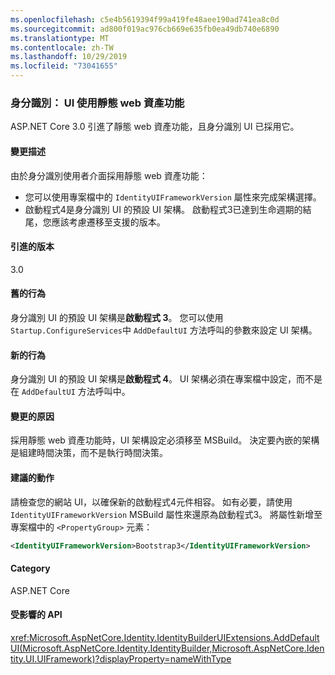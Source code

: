 ```yaml
---
ms.openlocfilehash: c5e4b5619394f99a419fe48aee190ad741ea8c0d
ms.sourcegitcommit: ad800f019ac976cb669e635fb0ea49db740e6890
ms.translationtype: MT
ms.contentlocale: zh-TW
ms.lasthandoff: 10/29/2019
ms.locfileid: "73041655"
---
```

### <a name="identity-ui-uses-static-web-assets-feature"></a>身分識別： UI 使用靜態 web 資產功能

ASP.NET Core 3.0 引進了靜態 web 資產功能，且身分識別 UI 已採用它。

#### <a name="change-description"></a>變更描述

由於身分識別使用者介面採用靜態 web 資產功能：

- 您可以使用專案檔中的 `IdentityUIFrameworkVersion` 屬性來完成架構選擇。
- 啟動程式4是身分識別 UI 的預設 UI 架構。 啟動程式3已達到生命週期的結尾，您應該考慮遷移至支援的版本。

#### <a name="version-introduced"></a>引進的版本

3.0

#### <a name="old-behavior"></a>舊的行為

身分識別 UI 的預設 UI 架構是**啟動程式 3**。 您可以使用 `Startup.ConfigureServices`中 `AddDefaultUI` 方法呼叫的參數來設定 UI 架構。

#### <a name="new-behavior"></a>新的行為

身分識別 UI 的預設 UI 架構是**啟動程式 4**。 UI 架構必須在專案檔中設定，而不是在 `AddDefaultUI` 方法呼叫中。

#### <a name="reason-for-change"></a>變更的原因

採用靜態 web 資產功能時，UI 架構設定必須移至 MSBuild。 決定要內嵌的架構是組建時間決策，而不是執行時間決策。

#### <a name="recommended-action"></a>建議的動作

請檢查您的網站 UI，以確保新的啟動程式4元件相容。 如有必要，請使用 `IdentityUIFrameworkVersion` MSBuild 屬性來還原為啟動程式3。 將屬性新增至專案檔中的 `<PropertyGroup>` 元素：

```xml
<IdentityUIFrameworkVersion>Bootstrap3</IdentityUIFrameworkVersion>
```

#### <a name="category"></a>Category

ASP.NET Core

#### <a name="affected-apis"></a>受影響的 API

<xref:Microsoft.AspNetCore.Identity.IdentityBuilderUIExtensions.AddDefaultUI(Microsoft.AspNetCore.Identity.IdentityBuilder,Microsoft.AspNetCore.Identity.UI.UIFramework)?displayProperty=nameWithType>

<!-- 

#### Affected APIs

`M:Microsoft.AspNetCore.Identity.IdentityBuilderUIExtensions.AddDefaultUI(Microsoft.AspNetCore.Identity.IdentityBuilder,Microsoft.AspNetCore.Identity.UI.UIFramework)`

-->
